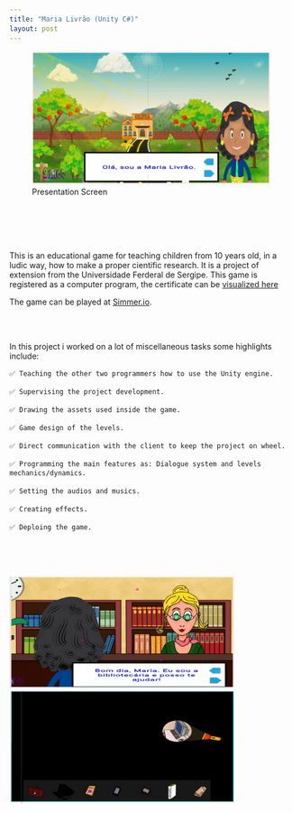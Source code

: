 ```yaml
---
title: "Maria Livrão (Unity C#)"
layout: post
---
```


<figure>
    <img src="/assets/fontawesome/maria01.png"
         alt="maria livrao presentation screen">
    <figcaption>Presentation Screen</figcaption>
</figure>


</br></br></br></br>


This is an educational game for teaching children from 10 years old, in a ludic way, how to make a proper cientific research.
It is a project of extension from the Universidade Ferderal de Sergipe. This game is registered as a computer program, the certificate can be [visualized here](https://github.com/CaiporaGames/caiporagames.github.io/blob/master/assets/fontawesome/certificado.pdf)

The game can be played at [Simmer.io](https://simmer.io/@Maria_Livrao/trilhou).


</br></br>


In this project i worked on a lot of miscellaneous tasks some highlights include:

    ✅ Teaching the other two programmers how to use the Unity engine.
    
    ✅ Supervising the project development.
    
    ✅ Drawing the assets used inside the game.
    
    ✅ Game design of the levels.
    
    ✅ Direct communication with the client to keep the project on wheel.
    
    ✅ Programming the main features as: Dialogue system and levels mechanics/dynamics.
    
    ✅ Setting the audios and musics.
    
    ✅ Creating effects.
    
    ✅ Deploing the game.
    

</br></br></br>

<div class="row">
  <div class="column">
    <img src="/assets/fontawesome/maria02.png" width="400" height="200">
  </div>
  <div class="column">
    <img src="/assets/fontawesome/maria03.png" width="400" height="200">
  </div>  
</div>
